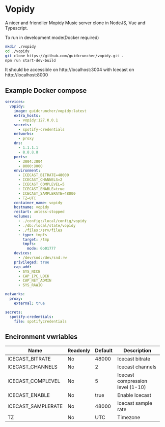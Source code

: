 # Vopidy

A nicer and friendlier Mopidy Music server clone in NodeJS, Vue and Typescript.

To run in development mode(Docker required)

```bash
mkdir ./vopidy
cd ./vopidy
git clone https://github.com/guidcruncher/vopidy.git .
npm run start-dev-build
```

It should be accessible on http://localhost:3004 with Icecast on http://localhost:8000

## Example Docker compose

```yaml
services:
  vopidy:
    image: guidcruncher/vopidy:latest
    extra_hosts:
      - vopidy:127.0.0.1
    secrets:
      - spotify-credentials
    networks:
      - proxy
    dns:
      - 1.1.1.1
      - 8.8.8.8
    ports:
      - 3004:3004
      - 8000:8000
    environment:
      - ICECAST_BITRATE=48000
      - ICECAST_CHANNELS=2
      - ICECAST_COMPLEVEL=5
      - ICECAST_ENABLE=true
      - ICECAST_SAMPLERATE=48000
      - TZ=UTC
    container_name: vopidy
    hostname: vopidy
    restart: unless-stopped
    volumes:
      - ./config:/local/config/vopidy
      - ./db:/local/state/vopidy
      - ./files:/srv/files
      - type: tmpfs
        target: /tmp
        tmpfs:
          mode: 0o01777
    devices:
      - /dev/snd:/dev/snd:rw
    privileged: true
    cap_add:
      - SYS_NICE
      - CAP_IPC_LOCK
      - CAP_NET_ADMIN
      - SYS_RAWIO

networks:
  proxy:
    external: true

secrets:
  spotify-credentials:
    file: spotifycredentials
```

## Encironment vwriables

| Name                        | Readonly | Default  | Description                                                                     |
|-----------------------------|----------|----------|---------------------------------------------------------------------------------|
| ICECAST_BITRATE             | No       | 48000    | Icecast bitrate                                                                 |
| ICECAST_CHANNELS            | No       | 2        | Icecast channels                                                                |
| ICECAST_COMPLEVEL           | No       | 5        | Icecast compression level (1-10)                                                |
| ICECAST_ENABLE              | No       | true     | Enable Icecast                                                                  |
| ICECAST_SAMPLERATE          | No       | 48000    | Icecast sample rate                                                             |
| TZ                          | No       | UTC      | Timezone            

